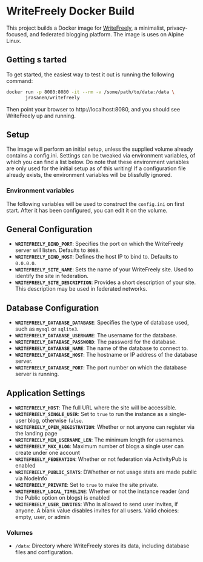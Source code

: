 # WriteFreely Docker Build

This project builds a Docker image for [WriteFreely](https://github.com/writefreely/writefreely), a minimalist, privacy-focused, and federated blogging platform. The image is uses on Alpine Linux.

## Getting s tarted

To get started, the easiest way to test it out is running the following command:

```bash
docker run -p 8080:8080 -it --rm -v /some/path/to/data:/data \
       jrasanen/writefreely
```

Then point your browser to http://localhost:8080, and you should see WriteFreely up and running.

## Setup

The image will perform an initial setup, unless the supplied volume already contains a config.ini. Settings can be tweaked via environment variables, of which you can find a list below. Do note that these environment variables are only used for the initial setup as of this writing! If a configuration file already exists, the environment variables will be blissfully ignored.

### Environment variables

The following variables will be used to construct the `config.ini` on first start. After it has been configured, you can edit it on the volume.

## General Configuration

- **`WRITEFREELY_BIND_PORT`**: Specifies the port on which the WriteFreely server will listen. Defaults to `8080`.
- **`WRITEFREELY_BIND_HOST`**: Defines the host IP to bind to. Defaults to `0.0.0.0`.
- **`WRITEFREELY_SITE_NAME`**: Sets the name of your WriteFreely site. Used to identify the site in federation.
- **`WRITEFREELY_SITE_DESCRIPTION`**: Provides a short description of your site. This description may be used in federated networks.

## Database Configuration

- **`WRITEFREELY_DATABASE_DATABASE`**: Specifies the type of database used, such as `mysql` or `sqlite3`.
- **`WRITEFREELY_DATABASE_USERNAME`**: The username for the database.
- **`WRITEFREELY_DATABASE_PASSWORD`**: The password for the database.
- **`WRITEFREELY_DATABASE_NAME`**: The name of the database to connect to.
- **`WRITEFREELY_DATABASE_HOST`**: The hostname or IP address of the database server.
- **`WRITEFREELY_DATABASE_PORT`**: The port number on which the database server is running.

## Application Settings

- **`WRITEFREELY_HOST`**: The full URL where the site will be accessible.
- **`WRITEFREELY_SINGLE_USER`**: Set to `true` to run the instance as a single-user blog, otherwise `false`.
- **`WRITEFREELY_OPEN_REGISTRATION`**: Whether or not anyone can register via the landing page
- **`WRITEFREELY_MIN_USERNAME_LEN`**: The minimum length for usernames.
- **`WRITEFREELY_MAX_BLOG`**: Maximum number of blogs a single user can create under one account
- **`WRITEFREELY_FEDERATION`**: Whether or not federation via ActivityPub is enabled
- **`WRITEFREELY_PUBLIC_STATS`**: DWhether or not usage stats are made public via NodeInfo
- **`WRITEFREELY_PRIVATE`**: Set to `true` to make the site private.
- **`WRITEFREELY_LOCAL_TIMELINE`**: Whether or not the instance reader (and the Public option on blogs) is enabled
- **`WRITEFREELY_USER_INVITES`**: Who is allowed to send user invites, if anyone. A blank value disables invites for all users. Valid choices: empty, user, or admin

### Volumes

* `/data`: Directory where WriteFreely stores its data, including database files and configuration.
